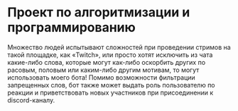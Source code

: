 # Проект по алгоритмизации и программированию 

Множество людей испытывают сложностей при проведении стримов на такой площадке, как «Twitch», или просто хотят исключить из чата какие-либо слова, которые могут как-либо оскорбить других по расовым, половым или каким-либо другим мотивам, то могут использовать моего бота! Помимо возможности фильтрации запрещенных слов, бот также может выдать роль пользователю по реакции и приветствовать новых участников при присоединении к discord-каналу.
